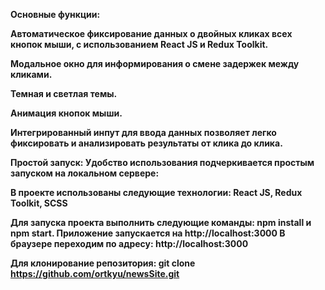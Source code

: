 <b>Основные функции:<b>

Автоматическое фиксирование данных о двойных кликах всех кнопок мыши, с использованием React JS и Redux Toolkit.

Модальное окно для информирования о смене задержек между кликами. 

Темная и светлая темы.

Анимация кнопок мыши.

Интегрированный инпут для ввода данных позволяет легко фиксировать и анализировать результаты от клика до клика.

Простой запуск: Удобство использования подчеркивается простым запуском на локальном сервере: 


В проекте использованы следующие технологии:
React JS, Redux Toolkit, SCSS

Для запуска проекта выполнить следующие команды:
npm install и npm start. 
Приложение запускается на http://localhost:3000
В браузере переходим по адресу: http://localhost:3000

Для клонирование репозитория: git clone https://github.com/ortkyu/newsSite.git




